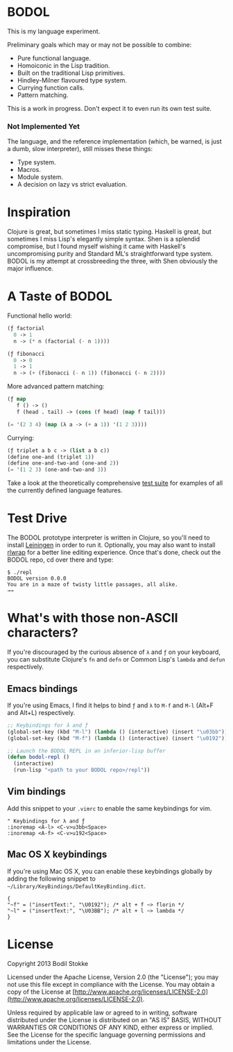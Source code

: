 BODOL
=====

This is my language experiment.

Preliminary goals which may or may not be possible to combine:

* Pure functional language.
* Homoiconic in the Lisp tradition.
* Built on the traditional Lisp primitives.
* Hindley-Milner flavoured type system.
* Currying function calls.
* Pattern matching.

This is a work in progress. Don't expect it to even run its own test
suite.

### Not Implemented Yet

The language, and the reference implementation (which, be warned, is
just a dumb, slow interpreter), still misses these things:

* Type system.
* Macros.
* Module system.
* A decision on lazy vs strict evaluation.

# Inspiration

Clojure is great, but sometimes I miss static typing. Haskell is
great, but sometimes I miss Lisp's elegantly simple syntax. Shen is a
splendid compromise, but I found myself wishing it came with Haskell's
uncompromising purity and Standard ML's straightforward type system.
BODOL is my attempt at crossbreeding the three, with Shen obviously
the major influence.

# A Taste of BODOL

Functional hello world:

```lisp
(ƒ factorial
  0 -> 1
  n -> (* n (factorial (- n 1))))

(ƒ fibonacci
  0 -> 0
  1 -> 1
  n -> (+ (fibonacci (- n 1)) (fibonacci (- n 2))))
```

More advanced pattern matching:

```lisp
(ƒ map
   f () -> ()
   f (head . tail) -> (cons (f head) (map f tail)))

(= '(2 3 4) (map (λ a -> (+ a 1)) '(1 2 3))))
```

Currying:

```lisp
(ƒ triplet a b c -> (list a b c))
(define one-and (triplet 1))
(define one-and-two-and (one-and 2))
(= '(1 2 3) (one-and-two-and 3))
```

Take a look at the theoretically comprehensive
[test suite](src/bodol/test.bodol) for examples of all the currently
defined language features.

# Test Drive

The BODOL prototype interpreter is written in Clojure, so you'll need
to install [Leiningen](http://leiningen.org/) in order to run it.
Optionally, you may also want to install
[rlwrap](http://utopia.knoware.nl/~hlub/rlwrap/#rlwrap) for a better
line editing experience. Once that's done, check out the BODOL repo,
cd over there and type:

```
$ ./repl
BODOL version 0.0.0
You are in a maze of twisty little passages, all alike.
→→
```

# What's with those non-ASCII characters?

If you're discouraged by the curious absence of `λ` and `ƒ` on your
keyboard, you can substitute Clojure's `fn` and `defn` or Common
Lisp's `lambda` and `defun` respectively.

## Emacs bindings

If you're using Emacs, I find it helps to bind `ƒ` and `λ` to `M-f`
and `M-l` (Alt+F and Alt+L) respectively.

```lisp
;; Keybindings for λ and ƒ
(global-set-key (kbd "M-l") (lambda () (interactive) (insert "\u03bb"))) ;lambda
(global-set-key (kbd "M-f") (lambda () (interactive) (insert "\u0192"))) ;function

;; Launch the BODOL REPL in an inferior-lisp buffer
(defun bodol-repl ()
  (interactive)
  (run-lisp "<path to your BODOL repo>/repl"))
```

## Vim bindings

Add this snippet to your `.vimrc` to enable the same keybindings for vim.

```vim
" Keybindings for λ and ƒ
:inoremap <A-l> <C-v>u3bb<Space>
:inoremap <A-f> <C-v>u192<Space>
```

## Mac OS X keybindings

If you're using Mac OS X, you can enable these keybindings globally by
adding the following snippet to
`~/Library/KeyBindings/DefaultKeyBinding.dict`.

```
{
"~f" = ("insertText:", "\U0192"); /* alt + f ~> florin */
"~l" = ("insertText:", "\U03BB"); /* alt + l ~> lambda */
}
```

# License

Copyright 2013 Bodil Stokke

Licensed under the Apache License, Version 2.0 (the "License"); you
may not use this file except in compliance with the License. You may
obtain a copy of the License at
[http://www.apache.org/licenses/LICENSE-2.0](http://www.apache.org/licenses/LICENSE-2.0).

Unless required by applicable law or agreed to in writing, software
distributed under the License is distributed on an "AS IS" BASIS,
WITHOUT WARRANTIES OR CONDITIONS OF ANY KIND, either express or
implied. See the License for the specific language governing
permissions and limitations under the License.
